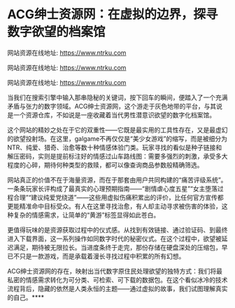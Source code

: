 # ACG绅士资源网：在虚拟的边界，探寻数字欲望的档案馆

网站资源在线地址: https://www.ntrku.com

网站资源在线地址: https://www.ntrku.com

网站资源在线地址: https://www.ntrku.com

当我们在搜索引擎中输入那串隐秘的关键词，按下回车的瞬间，便踏入了一个充满矛盾与张力的数字领域。ACG绅士资源网，这个游走于灰色地带的平台，与其说是一个资源仓库，不如说是一座收藏着当代男性潜意识欲望的数字化档案馆。

这个网站的精妙之处在于它的双重性——它既是最实用的工具性存在，又是最虚幻的欲望投射场。在这里，galgame不再仅仅是“美少女游戏”的缩写，而是被细分为NTR、纯爱、猎奇、治愈等数十种情感体验门类。玩家寻找的看似是种子链接和解压密码，实则是提前标注好的情感过山车路线图：需要多强烈的刺激，承受多大程度的心碎，期待何种类型的救赎，都可以像查询商品参数般精确筛选。

网站真正的价值不在于海量资源，而在于那套由用户共同构建的“痛苦评级系统”。一条条玩家长评构成了最真实的心理预期指南——“剧情虐心度五星”“女主堕落过程合理”“建议纯爱党绕道”——这些用虚拟伤痛积累出的评价，比任何官方宣传都更能精准命中目标受众。有人在这里寻找治愈，有人却主动寻求被伤害的体验，这种复杂的情感需求，让简单的“黄游”标签显得如此苍白。

更值得玩味的是资源获取过程中的仪式感。从找到有效链接、通过验证码、到最终进入下载界面，这一系列操作如同数字时代的秘密仪式。在这个过程中，欲望被延迟满足，期待被无限拉长。当进度条终于走完，那份存储在硬盘深处的压缩包，早已不只是一款游戏，而是承载着漫长寻找过程中积累的所有幻想。

ACG绅士资源网的存在，映射出当代数字原住民处理欲望的独特方式：我们将最私密的情感需求转化为可分类、可检索、可下载的数据包。在这个看似冰冷的技术流程背后，隐藏的依然是人类永恒的主题——通过虚拟的故事，我们试图理解真实的自己。****

